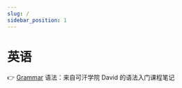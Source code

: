 ```yaml
---
slug: /
sidebar_position: 1
---
```


# 英语

👉 [Grammar](/english/grammar/course) 语法：来自可汗学院 David 的语法入门课程笔记
